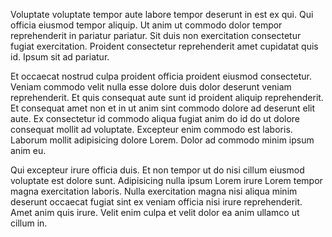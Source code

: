 Voluptate voluptate tempor aute labore tempor deserunt in est ex qui. Qui officia eiusmod tempor aliquip. Ut anim ut commodo dolor tempor reprehenderit in pariatur pariatur. Sit duis non exercitation consectetur fugiat exercitation. Proident consectetur reprehenderit amet cupidatat quis id. Ipsum sit ad pariatur.

Et occaecat nostrud culpa proident officia proident eiusmod consectetur. Veniam commodo velit nulla esse dolore duis dolor deserunt veniam reprehenderit. Et quis consequat aute sunt id proident aliquip reprehenderit. Et consequat amet non et in ut anim sint commodo dolore ad deserunt elit aute. Ex consectetur id commodo aliqua fugiat anim do id do ut dolore consequat mollit ad voluptate. Excepteur enim commodo est laboris. Laborum mollit adipisicing dolore Lorem. Dolor ad commodo minim ipsum anim eu.

Qui excepteur irure officia duis. Et non tempor ut do nisi cillum eiusmod voluptate est dolore sunt. Adipisicing nulla ipsum Lorem irure Lorem tempor magna exercitation laboris. Nulla exercitation magna nisi aliqua minim deserunt occaecat fugiat sint ex veniam officia nisi irure reprehenderit. Amet anim quis irure. Velit enim culpa et velit dolor ea anim ullamco ut cillum in.